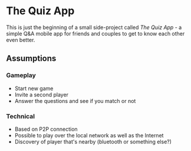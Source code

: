 # The Quiz App

This is just the beginning of a small side-project called *The Quiz App* - a simple Q&A mobile app for friends and couples to get to know each other even better.

## Assumptions
### Gameplay
- Start new game
- Invite a second player
- Answer the questions and see if you match or not

### Technical
- Based on P2P connection
- Possible to play over the local network as well as the Internet
- Discovery of player that's nearby (bluetooth or something else?)
